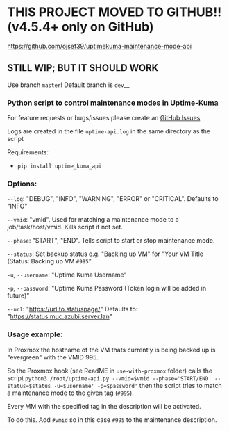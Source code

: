 # THIS PROJECT MOVED TO GITHUB!! (v4.5.4+ only on GitHub)
https://github.com/ojsef39/uptimekuma-maintenance-mode-api
## STILL WIP; BUT IT SHOULD WORK ##

Use branch `master`! Default branch is `dev`__
### Python script to control maintenance modes in Uptime-Kuma ###
For feature requests or bugs/issues please create an [GitHub Issues](https://github.com/ojsef39/uptimekuma-maintenance-mode-api).

Logs are created in the file `uptime-api.log` in the same directory as the script

Requirements:
- `pip install uptime_kuma_api`

### Options: ###

`--log`: "DEBUG", "INFO", "WARNING", "ERROR" or "CRITICAL". Defaults to "INFO"

`--vmid`: "vmid". Used for matching a maintenance mode to a job/task/host/vmid. Kills script if not set.

`--phase`: "START", "END". Tells script to start or stop maintenance mode.

`--status`: Set backup status e.g. "Backing up VM" for "Your VM Title (Status: Backing up VM `#995`"

`-u`, `--username`: "Uptime Kuma Username"

`-p`, `--password`: "Uptime Kuma Password (Token login will be added in future)"

`--url`: "https://url.to.statuspage/" Defaults to: "https://status.muc.azubi.server.lan"

### Usage example: ###
In Proxmox the hostname of the VM thats currently is being backed up is "evergreen" with the VMID 995.

So the Proxmox hook (see ReadME in `use-with-proxmox` folder) calls the script `python3 /root/uptime-api.py --vmid=$vmid --phase='START/END' --status=$status -u=$username' -p=$password'` then
the script tries to match a maintenance mode to the given tag (`#995`). 

Every MM with the specified tag in the description will be activated.

To do this. Add `#vmid` so in this case `#995` to the maintenance description.